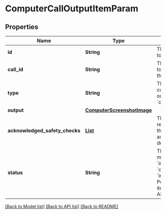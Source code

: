 # ComputerCallOutputItemParam
## Properties

| Name | Type | Description | Notes |
|------------ | ------------- | ------------- | -------------|
| **id** | **String** | The ID of the computer tool call output. | [optional] [default to null] |
| **call\_id** | **String** | The ID of the computer tool call that produced the output. | [default to null] |
| **type** | **String** | The type of the computer tool call output. Always &#x60;computer_call_output&#x60;. | [default to computer_call_output] |
| **output** | [**ComputerScreenshotImage**](ComputerScreenshotImage.md) |  | [default to null] |
| **acknowledged\_safety\_checks** | [**List**](ComputerCallSafetyCheckParam.md) | The safety checks reported by the API that have been acknowledged by the developer. | [optional] [default to null] |
| **status** | **String** | The status of the message input. One of &#x60;in_progress&#x60;, &#x60;completed&#x60;, or &#x60;incomplete&#x60;. Populated when input items are returned via API. | [optional] [default to null] |

[[Back to Model list]](../README.md#documentation-for-models) [[Back to API list]](../README.md#documentation-for-api-endpoints) [[Back to README]](../README.md)

